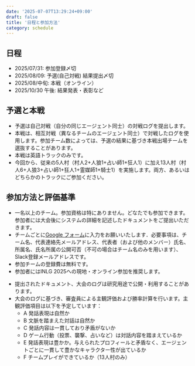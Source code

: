 ```yaml
---
date: '2025-07-07T13:29:24+09:00'
draft: false
title: '日程と参加方法'
category: schedule
---
```


## 日程

- 2025/07/31: 参加登録〆切
- 2025/08/09: 予選(自己対戦) 結果提出〆切
- 2025/08/中旬: 本戦（オンライン）
- 2025/10/30 午後: 結果発表・表彰など

## 予選と本戦

- 予選は自己対戦（自分の同じエージェント同士）の対戦ログを提出します。
- 本戦は、相互対戦（異なるチームのエージェント同士）で対戦したログを使用します。参加チーム数によっては、予選の結果に基づき本戦出場チームを選抜することがあります。
- 本戦は英語トラックのみです。
- 今回から、従来の5人村（村人2+人狼1+占い師1+狂人1）に加え13人村（村人6+人狼3+占い師1+狂人1+霊媒師1+騎士1）を実施します。両方、あるいはどちらかのトラックにご参加ください。

## 参加方法と評価基準

- 一名以上のチーム。参加資格は特にありません。どなたでも参加できます。参加者には大会後にシステムの詳細を記述したドキュメントをご提出いただきます。
- チームごとに[Google フォーム](https://docs.google.com/forms/d/e/1FAIpQLSfmxdM1Op5jM5dIi3ViElr6O3_JwQ5GnbWu7_FJSX7lxeOqBg/viewform?usp=dialog)に入力をお願いいたします．必要事項は、チーム名、代表連絡先メールアドレス、代表者（および他のメンバー）氏名、所属名、氏名所属の公開可否（不可の場合はチーム名のみを用います）、Slack登録メールアドレスです。
- 参加チームの登録費は無料です。
- 参加者にはINLG 2025への現地・オンライン参加を推奨します。
<!-- - 上位入賞チームには、口語マルチターン会話型の独自大規模言語モデルを開発しているSpiral.AI社より金一封と景品が贈呈されます。 -->
<!-- - 論文提出について追記 -->
- 提出されたドキュメント、大会のログは研究用途で公開・利用することがあります。
- 大会のログに基づき、審査員による主観評価および勝率計算を行います。主観評価項目は以下を予定しています：
  - A 発話表現は自然か
  - B 文脈を踏まえた対話は自然か
  - C 発話内容は一貫しており矛盾がないか
  - D ゲーム行動（投票、襲撃、占いなど）は対話内容を踏まえているか
  - E 発話表現は豊かか。与えられたプロフィールと矛盾なく、エージェントごとに一貫して豊かなキャラクター性が出ているか
  - F チームプレイができているか（13人村のみ）
